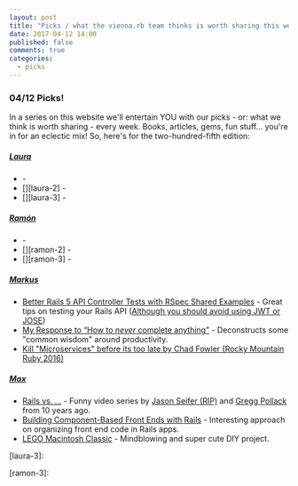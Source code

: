 ```yaml
---
layout: post
title: "Picks / what the vienna.rb team thinks is worth sharing this week"
date: 2017-04-12 14:00
published: false
comments: true
categories:
  - picks
---
```


### 04/12 Picks!

In a series on this website we'll entertain YOU with our picks - or: what we think is worth sharing - every week.
Books, articles, gems, fun stuff... you're in for an eclectic mix! So, here's for the two-hundred-fifth edition:


##### [Laura][laura]
- [][laura-1] -
- [][laura-2] -
- [][laura-3] -

##### [Ramón][ramon]
- [][ramon-1] -
- [][ramon-2] -
- [][ramon-3] -

##### [Markus][markus]
- [Better Rails 5 API Controller Tests with RSpec Shared Examples][markus-1] - Great tips on testing your Rails API ([Although you should avoid using JWT or JOSE][jose-is-bad])
- [My Response to “How to *never* complete anything”][markus-2] - Deconstructs some "common wisdom" around productivity.
- [Kill "Microservices" before its too late by Chad Fowler (Rocky Mountain Ruby 2016)][markus-3]

##### [Max][max]
- [Rails vs. ...][max-1] - Funny video series by [Jason Seifer (RIP)][jason] and [Gregg Pollack][gregg] from 10 years ago.
- [Building Component-Based Front Ends with Rails][max-2] - Interesting approach on organizing front end code in Rails apps.
- [LEGO Macintosh Classic][max-3] - Mindblowing and super cute DIY project.



[laura]: https://www.twitter.com/alicetragedy
[laura-1]:
[laura-2]:
[laura-3]:

[ramon]: https://twitter.com/senorhuidobro
[ramon-1]:
[ramon-2]:
[ramon-3]:

[markus]: https://twitter.com/nuclearsquid
[markus-1]: http://www.thegreatcodeadventure.com/better-rails-5-api-controller-tests-with-rspec-shared-examples/
[markus-2]: https://neilonsoftware.com/2017/03/10/my-response-to-how-to-never-complete-anything/
[markus-3]: https://www.youtube.com/watch?v=-UKEPd2ipEk
[jose-is-bad]: https://paragonie.com/blog/2017/03/jwt-json-web-tokens-is-bad-standard-that-everyone-should-avoid

[max]: https://www.twitter.com/klappradla
[max-1]: https://www.youtube.com/watch?v=YZeZsZEEpno&list=PLfBoZfyUGYQZ--h9B4e_tmyob8tbqOTKd
[max-2]: https://www.innoq.com/de/blog/rails-frontend-components/
[max-3]: https://jann.is/lego-macintosh-classic/
[jason]: https://twitter.com/jseifer
[gregg]: https://twitter.com/greggpollack
